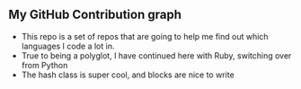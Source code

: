 ## My GitHub Contribution graph
* This repo is a set of repos that are going to help me find out which languages I code a lot in.
* True to being a polyglot, I have continued here with Ruby, switching over from Python
* The hash class is super cool, and blocks are nice to write
